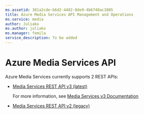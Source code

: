 ```yaml
---
ms.assetid: 381a2cde-b6d2-4482-8de9-4b6740ac3805
title: Azure Media Services API Management and Operations
ms.service: media
author: Juliako
ms.author: juliako
ms.manager: femila
service_description: To be added
---
```


# Azure Media Services API 

Azure Media Services currently supports 2 REST APIs:

- [Media Services REST API v3 (latest)](https://docs.microsoft.com/rest/api/media/)

  For more information, see [Media Services v3 Documentation](https://docs.microsoft.com/azure/media-services/latest/)
- [Media Services REST API v2 (legacy)](operations/azure-media-services-rest-api-reference.md)
